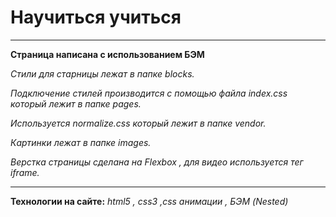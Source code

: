 # Научиться учиться
___

**Страница написана с использованием БЭМ**

*Стили для старницы лежат в папке blocks.*

*Подключение стилей производится с помощью файла index.css который лежит в папке pages.* 

*Используется normalize.css который лежит в папке vendor.*

*Картинки лежат в папке images.*

*Верстка страницы сделана на Flexbox , для видео используется тег iframe.*
___
**Технологии на сайте:**
*html5 , css3 ,css анимации , БЭМ (Nested)*